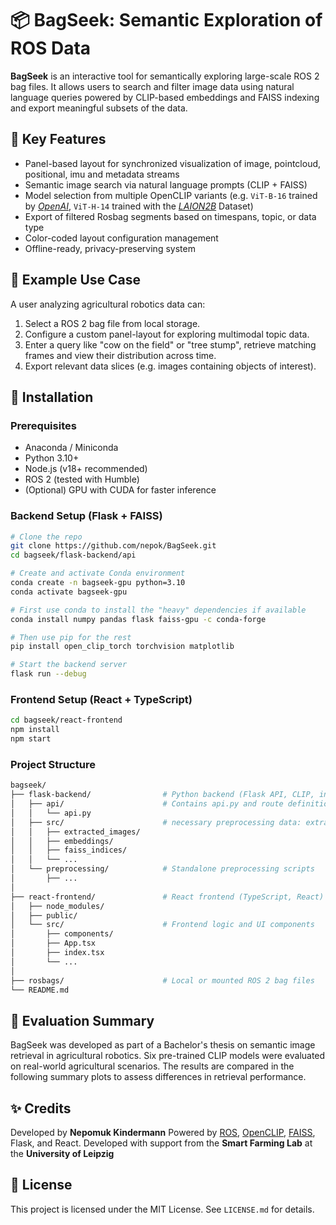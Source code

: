 # 📦 BagSeek: Semantic Exploration of ROS Data

**BagSeek** is an interactive tool for semantically exploring large-scale ROS 2 bag files. It allows users to search and filter image data using natural language queries powered by CLIP-based embeddings and FAISS indexing and export meaningful subsets of the data.

## 🧭 Key Features

- Panel-based layout for synchronized visualization of image, pointcloud, positional, imu and metadata streams
- Semantic image search via natural language prompts (CLIP + FAISS)
- Model selection from multiple OpenCLIP variants (e.g. `ViT-B-16` trained by [*OpenAI*](https://openai.com/index/clip/), `ViT-H-14` trained with the [*LAION2B*](https://laion.ai/blog/laion-5b/) Dataset)
- Export of filtered Rosbag segments based on timespans, topic, or data type
- Color-coded layout configuration management
- Offline-ready, privacy-preserving system

## 📸 Example Use Case

A user analyzing agricultural robotics data can:

1. Select a ROS 2 bag file from local storage.
2. Configure a custom panel-layout for exploring multimodal topic data.
3. Enter a query like "cow on the field" or "tree stump", retrieve matching frames and view their distribution across time.
4. Export relevant data slices (e.g. images containing objects of interest).

## 🚀 Installation

### Prerequisites

-	Anaconda / Miniconda
- Python 3.10+
- Node.js (v18+ recommended)
- ROS 2 (tested with Humble)
- (Optional) GPU with CUDA for faster inference

### Backend Setup (Flask + FAISS)

```bash
# Clone the repo
git clone https://github.com/nepok/BagSeek.git
cd bagseek/flask-backend/api

# Create and activate Conda environment
conda create -n bagseek-gpu python=3.10
conda activate bagseek-gpu

# First use conda to install the "heavy" dependencies if available
conda install numpy pandas flask faiss-gpu -c conda-forge

# Then use pip for the rest
pip install open_clip_torch torchvision matplotlib

# Start the backend server
flask run --debug
```

### Frontend Setup (React + TypeScript)

```bash
cd bagseek/react-frontend
npm install
npm start
```

### Project Structure

```bash
bagseek/
├── flask-backend/                # Python backend (Flask API, CLIP, indexing, etc.)
│   ├── api/                      # Contains api.py and route definitions
│   │   └── api.py
│   ├── src/                      # necessary preprocessing data: extracted images, embeddings, indices, ...
│   │   ├── extracted_images/
│   │   ├── embeddings/
│   │   ├── faiss_indices/
│   │   └── ...
│   └── preprocessing/            # Standalone preprocessing scripts
│       ├── ...
│
├── react-frontend/               # React frontend (TypeScript, React)
│   ├── node_modules/
│   ├── public/
│   └── src/                      # Frontend logic and UI components
│       ├── components/
│       ├── App.tsx
│       ├── index.tsx
│       └── ...
│
├── rosbags/                      # Local or mounted ROS 2 bag files
└── README.md
```

## 🧪 Evaluation Summary

BagSeek was developed as part of a Bachelor's thesis on semantic image retrieval in agricultural robotics. Six pre-trained CLIP models were evaluated on real-world agricultural scenarios. The results are compared in the following summary plots to assess differences in retrieval performance.

## ✨ Credits

Developed by **Nepomuk Kindermann**
Powered by [ROS](https://www.ros.org/), [OpenCLIP](https://github.com/mlfoundations/open_clip), [FAISS](https://github.com/facebookresearch/faiss), Flask, and React.
Developed with support from the **Smart Farming Lab** at the **University of Leipzig**  

## 📄 License

This project is licensed under the MIT License. See `LICENSE.md` for details.
